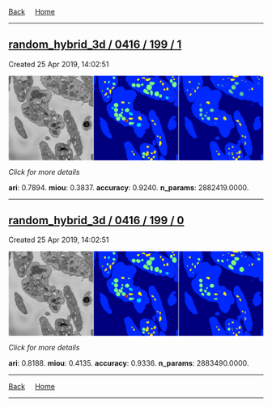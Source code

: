 
[Back](..)&nbsp;&nbsp;&nbsp;&nbsp;&nbsp;[Home](https://leapmanlab.github.io/snapshots)

---

<div class="summary"><a href="1"><h2>random_hybrid_3d / 0416 / 199 / 1</h2></a><p>Created 25 Apr 2019, 14:02:51
</p><a href="1"><img src="1/media/summary.png" align="center"></a><p>
<i>Click for more details</i>
</p></div>

**ari**: 0.7894. **miou**: 0.3837. **accuracy**: 0.9240. **n_params**: 2882419.0000. 

---

<div class="summary"><a href="0"><h2>random_hybrid_3d / 0416 / 199 / 0</h2></a><p>Created 25 Apr 2019, 14:02:51
</p><a href="0"><img src="0/media/summary.png" align="center"></a><p>
<i>Click for more details</i>
</p></div>

**ari**: 0.8188. **miou**: 0.4135. **accuracy**: 0.9336. **n_params**: 2883490.0000. 

---

[Back](..)&nbsp;&nbsp;&nbsp;&nbsp;&nbsp;[Home](https://leapmanlab.github.io/snapshots)

---